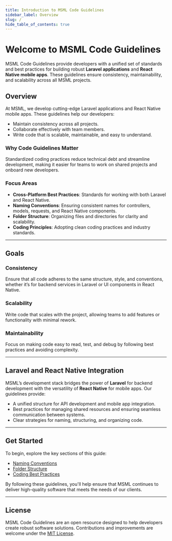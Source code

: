 ```yaml
---
title: Introduction to MSML Code Guidelines
sidebar_label: Overview
slug: /
hide_table_of_contents: true
---
```


<head>
  <title>MSML Code Guidelines: Best Practices for Laravel and React Native</title>
  <meta
    name="description"
    content="MSML Code Guidelines provide standards and best practices for building robust Laravel applications and React Native mobile apps."
  />
  <link rel="canonical" href="https://msml-guidelines.com/docs" />
  <link rel="alternate" href="https://msml-guidelines.com/docs" hreflang="x-default" />
  <link rel="alternate" href="https://msml-guidelines.com/docs" hreflang="en" />
  <meta property="og:url" content="https://msml-guidelines.com/docs" />
</head>

# Welcome to MSML Code Guidelines

MSML Code Guidelines provide developers with a unified set of standards and best practices for building robust **Laravel applications** and **React Native mobile apps**. These guidelines ensure consistency, maintainability, and scalability across all MSML projects.

## Overview

At MSML, we develop cutting-edge Laravel applications and React Native mobile apps. These guidelines help our developers:
- Maintain consistency across all projects.
- Collaborate effectively with team members.
- Write code that is scalable, maintainable, and easy to understand.

### Why Code Guidelines Matter

Standardized coding practices reduce technical debt and streamline development, making it easier for teams to work on shared projects and onboard new developers.

### Focus Areas

- **Cross-Platform Best Practices**: Standards for working with both Laravel and React Native.
- **Naming Conventions**: Ensuring consistent names for controllers, models, requests, and React Native components.
- **Folder Structure**: Organizing files and directories for clarity and scalability.
- **Coding Principles**: Adopting clean coding practices and industry standards.

---

## Goals

### Consistency
Ensure that all code adheres to the same structure, style, and conventions, whether it’s for backend services in Laravel or UI components in React Native.

### Scalability
Write code that scales with the project, allowing teams to add features or functionality with minimal rework.

### Maintainability
Focus on making code easy to read, test, and debug by following best practices and avoiding complexity.

---

## Laravel and React Native Integration

MSML’s development stack bridges the power of **Laravel** for backend development with the versatility of **React Native** for mobile apps. Our guidelines provide:
- A unified structure for API development and mobile app integration.
- Best practices for managing shared resources and ensuring seamless communication between systems.
- Clear strategies for naming, structuring, and organizing code.

---

## Get Started

To begin, explore the key sections of this guide:
- [Naming Conventions](guidelines/naming-conventions/overview)
- [Folder Structure](guidelines/folder-structure)
- [Coding Best Practices](guidelines/best-practices)

By following these guidelines, you'll help ensure that MSML continues to deliver high-quality software that meets the needs of our clients.

---
## License

MSML Code Guidelines are an open resource designed to help developers create robust software solutions. Contributions and improvements are welcome under the [MIT License](https://opensource.org/licenses/MIT).
